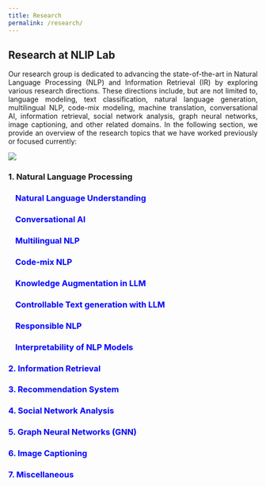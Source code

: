```yaml
---
title: Research
permalink: /research/
---
```


<style>
  .no-bullets {
    list-style: none;
    padding: 0;
    margin: 0;
  }
</style>

## Research at NLIP Lab
<div style="text-align: justify;">
    <p>Our research group is dedicated to advancing the state-of-the-art in Natural Language Processing (NLP) and Information Retrieval (IR) by exploring various research directions. These directions include, but are not limited to, language modeling, text classification, natural language generation, multilingual NLP, code-mix modeling, machine translation, conversational AI, information retrieval, social network analysis, graph neural networks, image captioning, and other related domains. In the following section, we provide an overview of the research topics that we have worked previously or focused currently:<p>

<a href="/images/word-cloud.png"><img src="/images/word-cloud.png"></a>



<h3>1. Natural Language Processing</h3>
<html>
<head>
	<title>Click to Show/Hide Elements</title>
    <style>
        /* h3{color: blue;} */
        .indented {
        list-style: none;
        padding: 0;
        }
        .indented li {
        margin-left: 1em;
        }
        .content {
            padding: 10px;
            margin-bottom: 10px;
        }
	</style>
	<script>
		function toggle_visibility(id) {
			var element = document.getElementById(id);
			if(element.style.display == 'none')
				element.style.display = 'block';
			else
				element.style.display = 'none';
		}
	</script>
</head>


<body>
	<ul class="indented">
		<li>
			<h3 onclick="toggle_visibility('item1');" style="color: blue; cursor: pointer;">Natural Language Understanding</h3>
			<div id="item1" style="display:none;">
				<p class="content" style="background-color: #f2f2f2; padding: 10px;">NLU is a specialized subfield of NLP that deals with the challenge of enabling computers to comprehend and interpret human language. Our research group is focused on exploring various aspects of NLU in both English and multilingual setups. We undertake a wide range of tasks such as sentiment analysis, POS tagging, Named Entity Recognition, text classification, hostility detection, and other related tasks. We believe that these tasks are fundamental in the development of intelligent language-based applications such as chatbots, virtual assistants, and sentiment analysis tools.</p>
			</div>
		</li>
		<li>
			<h3 onclick="toggle_visibility('item2');" style="color: blue;cursor: pointer;">Conversational AI</h3>
			<div id="item2" style="display:none;">
				<p class="content" style="background-color: #f2f2f2; padding: 10px;">Conversational AI refers to the use of artificial intelligence technologies to create a natural language exchange between humans and machines. In this research  space we have undertaken problem like These include building chat-bot systems for traffic control, creating conversational agents, and developing dialogue state tracking systems, among others. </p>
			</div>
		</li>
		<li>
			<h3 onclick="toggle_visibility('item3');" style="color: blue; cursor: pointer;">Multilingual NLP</h3>
			<div id="item3" style="display:none;">
				<p class="content" style="background-color: #f2f2f2; padding: 10px;">Multilingual NLP involves developing NLP systems that can handle multiple languages. One of the most significant challenges in this area pertains to dealing with low-resource languages (LRLs), which have limited data or resources available. Our research group focuses on developing modeling frameworks that facilitate cross-lingual/multilingual transfer for a range of Natural Language Processing (NLP) tasks, specifically for LRLs. Our objective is to create efficient and effective solutions that can be applied in real-world multilingual scenarios.</p>
			</div>
		</li>
        <li>
			<h3 onclick="toggle_visibility('item4');" style="color: blue; cursor: pointer;">Code-mix NLP</h3>
			<div id="item4" style="display:none;">
				<p class="content" style="background-color: #f2f2f2; padding: 10px;">Code-mix NLP is a specialized research direction that deals with developingNLP systems capable of handling multiple languages within a single conversation or text. Our research group has explored several aspects of this field, particularly in the areas of text classification and hostility detection in conversational settings, among others.</p>
			</div>
		</li>
        <li>
			<h3 onclick="toggle_visibility('item5');" style="color: blue; cursor: pointer;">Knowledge Augmentation in LLM</h3>
			<div id="item5" style="display:none;">
				<p class="content" style="background-color: #f2f2f2; padding: 10px;">The augmentation of knowledge in large language models (LLMs) denotes the procedure of elevating the model's pre-existing knowledge by assimilating fresh data, information, or context. This process is a crucial requirement of the present time, as the retraining of LLMs poses a formidable challenge. Our team has undertaken endeavors pertaining to augmenting trie suggestions in NLG for the auto-suggest task for Bing, as well as augmenting LRLs data in NLG models to enable their application in LRLs.</p>
			</div>
		</li>
        <li>
			<h3 onclick="toggle_visibility('item6');" style="color: blue; cursor: pointer;">Controllable Text generation with LLM</h3>
			<div id="item6" style="display:none;">
				<p class="content" style="background-color: #f2f2f2; padding: 10px;">Controllable text generation with large language models (LLMs) is a potent technique that empowers the creation of customized text for specific applications. This methodology facilitates the generation of text that conforms to specific criteria or adheres to particular guidelines, thereby ensuring the production of high-quality text. Within our laboratory setting, we have undertaken investigations into several tasks related to controllable text generation using LLMs. These include sentiment steering, detoxification to steer away from toxicity in LLMs, and empathetic text generation.</p>
			</div>
		</li>
        <li>
			<h3 onclick="toggle_visibility('item7');" style="color: blue; cursor: pointer;">Responsible NLP</h3>
			<div id="item7" style="display:none;">
				<p class="content" style="background-color: #f2f2f2; padding: 10px;">Responsible NLP refers to the ethical and socially responsible use of natural language processing (NLP) technology. It involves ensuring that NLP models and applications are developed and used in ways that do not harm individuals or communities, respect privacy and data protection, and address issues of bias and fairness. Through this direction, we aim to explore novel techniques to enable explainability, robustness, and trustworthy generation with NLP models.</p>
			</div>
		</li>
        <li>
			<h3 onclick="toggle_visibility('item8');" style="color: blue; cursor: pointer;">Interpretability of NLP Models</h3>
			<div id="item8" style="display:none;">
				<p class="content" style="background-color: #f2f2f2; padding: 10px;">The interpretability of NLP models refers to the ability to understand and explain the reasoning behind their output. This is especially crucial in applications such as healthcare, legal, and financial domains, where decisions based on the model's output can have significant consequences. To address this need, we are working on a modeling approach to provide interpretability from NLP models by generating reasoning and visual tools. </p>
			</div>
		</li>
	</ul>
</body>

<h3 onclick="toggle_visibility('item9');" style="color: blue; cursor: pointer;">2. Information Retrieval</h3>
<div id="item9" style="display:none;">
    <p class="content" style="background-color: #f2f2f2; padding: 10px;">Information retrieval is the process of retrieving relevant information from a large collection of data, such as documents or web pages. The goal is to provide users with a ranked list of documents that are most relevant to their query. The field of information retrieval encompasses various techniques, including indexing, query processing, and ranking algorithms. Information retrieval has applications in many areas, including search engines, recommendation systems, digital libraries, and e-commerce. <br>
    In this space we work on event, disaster and other related problems. With the growth of social media platforms, event-related tweet retrieval has become an important research area in information retrieval. The challenge lies in identifying tweets that are related to a specific event and filtering out irrelevant or noise tweets. Techniques such as query expansion, topic modeling, and sentiment analysis have been used to improve the effectiveness of event-related tweet retrieval. Such techniques have applications in areas such as disaster management, political analysis, and marketing research.</p>
</div>

<h3 onclick="toggle_visibility('item10');" style="color: blue; cursor: pointer;">3. Recommendation System</h3>
<div id="item10" style="display:none;">
    <p class="content" style="background-color: #f2f2f2; padding: 10px;">Recommendation systems are a type of information filtering system that provide personalized recommendations to users based on their preferences and past behaviors. These systems have become increasingly popular in e-commerce, social media, and content streaming platforms. Collaborative filtering and content-based filtering are the two main approaches to building recommendation systems. Collaborative filtering uses the past behavior of users and item ratings to recommend new items, while content-based filtering uses item attributes and user preferences to make recommendations. Hybrid approaches that combine both methods have also been developed to improve the accuracy of recommendations. <br>
    One of the focused area for our research group is event recommendation systems. It aims to suggest events to users based on their preferences, interests, and location. These systems can benefit both users and event organizers, by increasing attendance and engagement. Techniques such as collaborative filtering, content-based filtering, and hybrid models have been used in event recommendation systems. Challenges in this area include cold-start problem, diversity, and scalability.
    </p>
</div>


<h3 onclick="toggle_visibility('item11');" style="color: blue; cursor: pointer;">4. Social Network Analysis</h3>
<div id="item11" style="display:none;">
    <p class="content" style="background-color: #f2f2f2; padding: 10px;">Social network analysis is the study of social structures using network and graph theories. It involves examining how individuals or entities are connected and how information or resources flow through these connections. This field has applications in various domains, including sociology, marketing, healthcare, and counter-terrorism. Techniques such as centrality measures, community detection, and link prediction are commonly used to analyze social networks and identify patterns and insights from the data. Social network analysis has become increasingly important with the rise of online social media platforms and the need to understand their impact on society.<br>
    We work on these problems ----</p>
</div>


<h3 onclick="toggle_visibility('item12');" style="color: blue; cursor: pointer;">5. Graph Neural Networks (GNN)</h3>
<div id="item12" style="display:none;">
    <p class="content" style="background-color: #f2f2f2; padding: 10px;">Graph Neural Networks (GNNs) are a class of deep learning models that operate on graphs or networks. They have shown great promise in a wide range of applications, including social networks, recommendation systems, and drug discovery. GNNs can learn node and edge representations that capture the structural and semantic information of the graph, allowing for more accurate predictions and efficient processing. However, challenges remain in training and interpreting GNNs, particularly in the context of large, complex graphs with noisy or incomplete data. Ongoing research in this field aims to address these challenges and advance the development and deployment of GNNs in practical applications.<br>
    Onc application which GNN  has explore for  disaster management. The GNN have shown great potential for this field, particularly in tasks such as damage assessment, resource allocation, and evacuation planning. GNNs can effectively model the complex relationships between different entities such as buildings, roads, and people, and capture the dependencies between them. By analyzing and predicting the impact of natural disasters using GNNs, emergency responders and policymakers can make informed decisions that can potentially save lives and minimize damage. However, further research is needed to develop GNN-based approaches that can handle the dynamic and uncertain nature of disaster scenarios.</p>
</div>


<h3 onclick="toggle_visibility('item13');" style="color: blue; cursor: pointer;">6. Image Captioning</h3>
<div id="item13" style="display:none;">
    <p class="content" style="background-color: #f2f2f2; padding: 10px;">Image captioning is the task of generating a textual description of an image. This is a challenging task that requires both computer vision and natural language processing techniques. Typically, an image captioning system takes an image as input and generates a sentence or a short paragraph that describes the contents of the image. Image captioning has various applications, such as assisting visually impaired individuals and improving image retrieval systems. Deep learning techniques, such as convolutional neural networks and recurrent neural networks, have shown promising results in image captioning.</p>
</div>

<h3 onclick="toggle_visibility('item14');" style="color: blue; cursor: pointer;">7. Miscellaneous</h3>
<div id="item14" style="display:none;">
    <ul class="content" style="background-color: #f2f2f2; padding: 10px;">
        <li> Estimating Traffic Flow
        <li> Analysis and prediction of Air Quality Index
        <li> Mining traffic related information from social media
        <li> Modeling and prediction in LBSNs
        <li> Natural language to structured queries
        <li> Representation and understanding software codes using ML



<!-- <div style="text-align: justify;">
<h3>Natural Language Processing (NLP)</h3>
    <ul class="no-bullets">
        <li><b>Natural Language Understanding (NLU):</b>  NLU is a specialized subfield of NLP that deals with the challenge of enabling computers to comprehend and interpret human language. Our research group is focused on exploring various aspects of NLU in both English and multilingual setups. We undertake a wide range of tasks such as sentiment analysis, POS tagging, Named Entity Recognition, text classification, hostility detection, and other related tasks. We believe that these tasks are fundamental in the development of intelligent language-based applications such as chatbots, virtual assistants, and sentiment analysis tools.
        <li><b>Conversational AI:</b> Conversational AI refers to the use of artificial intelligence technologies to create a natural language exchange between humans and machines. In this research  space we have undertaken problem like These include building chat-bot systems for traffic control, creating conversational agents, and developing dialogue state tracking systems, among others. 
        <li><b>Multilingual NLP:</b> Multilingual NLP involves developing NLP systems that can handle multiple languages. One of the most significant challenges in this area pertains to dealing with low-resource languages (LRLs), which have limited data or resources available. Our research group focuses on developing modeling frameworks that facilitate cross-lingual/multilingual transfer for a range of Natural Language Processing (NLP) tasks, specifically for LRLs. Our objective is to create efficient and effective solutions that can be applied in real-world multilingual scenarios
        <li><b>Code-mix NLP:</b> Code-mix NLP is a specialized research direction that deals with developingNLP systems capable of handling multiple languages within a single conversation or text. Our research group has explored several aspects of this field, particularly in the areas of text classification and hostility detection in conversational settings, among others.  
        <li><b>Knowledge Augmentation in LLM:</b> The augmentation of knowledge in large language models (LLMs) denotes the procedure of elevating the model's pre-existing knowledge by assimilating fresh data, information, or context. This process is a crucial requirement of the present time, as the retraining of LLMs poses a formidable challenge. Our team has undertaken endeavors pertaining to augmenting trie suggestions in NLG for the auto-suggest task for Bing, as well as augmenting LRLs data in NLG models to enable their application in LRLs.
        <li><b>Controllable Text generation with LLM:</b> Controllable text generation with large language models (LLMs) is a potent technique that empowers the creation of customized text for specific applications. This methodology facilitates the generation of text that conforms to specific criteria or adheres to particular guidelines, thereby ensuring the production of high-quality text. Within our laboratory setting, we have undertaken investigations into several tasks related to controllable text generation using LLMs. These include sentiment steering, detoxification to steer away from toxicity in LLMs, and empathetic text generation.  
        <li><b>Responsible NLP:</b> Responsible NLP refers to the ethical and socially responsible use of natural language processing (NLP) technology. It involves ensuring that NLP models and applications are developed and used in ways that do not harm individuals or communities, respect privacy and data protection, and address issues of bias and fairness. Through this direction, we aim to explore novel techniques to enable explainability, robustness, and trustworthy generation with NLP models.
        <li><b>Interpretability of NLP models:</b> The interpretability of NLP models refers to the ability to understand and explain the reasoning behind their output. This is especially crucial in applications such as healthcare, legal, and financial domains, where decisions based on the model's output can have significant consequences. To address this need, we are working on a modeling approach to provide interpretability from NLP models by generating reasoning and visual tools. 


<br>
<br>
<div style="text-align: justify;">
    <h3>Information Retrieval</h3>
    <p>Information retrieval is the process of retrieving relevant information from a large collection of data, such as documents or web pages. The goal is to provide users with a ranked list of documents that are most relevant to their query. The field of information retrieval encompasses various techniques, including indexing, query processing, and ranking algorithms. Information retrieval has applications in many areas, including search engines, recommendation systems, digital libraries, and e-commerce.</p>
    <p>In this space we work on event, disaster and other related problems. With the growth of social media platforms, event-related tweet retrieval has become an important research area in information retrieval. The challenge lies in identifying tweets that are related to a specific event and filtering out irrelevant or noise tweets. Techniques such as query expansion, topic modeling, and sentiment analysis have been used to improve the effectiveness of event-related tweet retrieval. Such techniques have applications in areas such as disaster management, political analysis, and marketing research.</p>
</div>

<div style="text-align: justify;">
    <h3>Recommendation System</h3>
    <p>Recommendation systems are a type of information filtering system that provide personalized recommendations to users based on their preferences and past behaviors. These systems have become increasingly popular in e-commerce, social media, and content streaming platforms. Collaborative filtering and content-based filtering are the two main approaches to building recommendation systems. Collaborative filtering uses the past behavior of users and item ratings to recommend new items, while content-based filtering uses item attributes and user preferences to make recommendations. Hybrid approaches that combine both methods have also been developed to improve the accuracy of recommendations.</p>
    <p>One of the focused area for our research group is event recommendation systems. It aims to suggest events to users based on their preferences, interests, and location. These systems can benefit both users and event organizers, by increasing attendance and engagement. Techniques such as collaborative filtering, content-based filtering, and hybrid models have been used in event recommendation systems. Challenges in this area include cold-start problem, diversity, and scalability.</p>
</div>

<div style="text-align: justify;">
    <h3>Social Network Analysis</h3>
    <p>Social network analysis is the study of social structures using network and graph theories. It involves examining how individuals or entities are connected and how information or resources flow through these connections. This field has applications in various domains, including sociology, marketing, healthcare, and counter-terrorism. Techniques such as centrality measures, community detection, and link prediction are commonly used to analyze social networks and identify patterns and insights from the data. Social network analysis has become increasingly important with the rise of online social media platforms and the need to understand their impact on society.</p>
    <p>We work on these problems ----</p>
</div>

<div style="text-align: justify;">
    <h3>Graph Neural Networks (GNN)</h3>
    <p>Graph Neural Networks (GNNs) are a class of deep learning models that operate on graphs or networks. They have shown great promise in a wide range of applications, including social networks, recommendation systems, and drug discovery. GNNs can learn node and edge representations that capture the structural and semantic information of the graph, allowing for more accurate predictions and efficient processing. However, challenges remain in training and interpreting GNNs, particularly in the context of large, complex graphs with noisy or incomplete data. Ongoing research in this field aims to address these challenges and advance the development and deployment of GNNs in practical applications.</p>
    <p>Onc application which GNN  has explore for  disaster management. The GNN have shown great potential for this field, particularly in tasks such as damage assessment, resource allocation, and evacuation planning. GNNs can effectively model the complex relationships between different entities such as buildings, roads, and people, and capture the dependencies between them. By analyzing and predicting the impact of natural disasters using GNNs, emergency responders and policymakers can make informed decisions that can potentially save lives and minimize damage. However, further research is needed to develop GNN-based approaches that can handle the dynamic and uncertain nature of disaster scenarios.</p>
</div>


<div style="text-align: justify;">
    <h3>Image Captioning</h3>
    <p>Image captioning is the task of generating a textual description of an image. This is a challenging task that requires both computer vision and natural language processing techniques. Typically, an image captioning system takes an image as input and generates a sentence or a short paragraph that describes the contents of the image. Image captioning has various applications, such as assisting visually impaired individuals and improving image retrieval systems. Deep learning techniques, such as convolutional neural networks and recurrent neural networks, have shown promising results in image captioning.</p>
</div>


<div style="text-align: justify;">
    <h3>Miscellaneous</h3>
      <ul>
        <li> Estimating Traffic Flow
        <li> Analysis and prediction of Air Quality Index
        <li> Mining traffic related information from social media
        <li> Modeling and prediction in LBSNs
        <li> Natural language to structured queries
        <li> Representation and understanding software codes using ML -->
